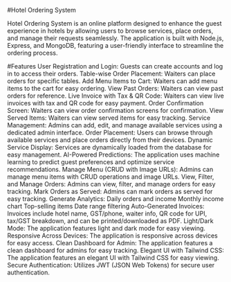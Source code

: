 #Hotel Ordering System

Hotel Ordering System is an online platform designed to enhance the guest experience in hotels by allowing users to browse services, place orders, and manage their requests seamlessly. The application is built with Node.js, Express, and MongoDB, featuring a user-friendly interface to streamline the ordering process.

#Features
User Registration and Login: Guests can create accounts and log in to access their orders.
Table-wise Order Placement: Waiters can place orders for specific tables.
Add Menu Items to Cart: Waiters can add menu items to the cart for easy ordering.
View Past Orders: Waiters can view past orders for reference.
Live Invoice with Tax & QR Code: Waiters can view live invoices with tax and QR code for easy payment.
Order Confirmation Screen: Waiters can view order confirmation screens for confirmation.
View Served Items: Waiters can view served items for easy tracking.
Service Management: Admins can add, edit, and manage available services using a dedicated admin interface.
Order Placement: Users can browse through available services and place orders directly from their devices.
Dynamic Service Display: Services are dynamically loaded from the database for easy management.
AI-Powered Predictions: The application uses machine learning to predict guest preferences and optimize service recommendations.
Manage Menu (CRUD with Image URLs): Admins can manage menu items with CRUD operations and image URLs.
View, Filter, and Manage Orders: Admins can view, filter, and manage orders for easy tracking.
Mark Orders as Served: Admins can mark orders as served for easy tracking.
Generate Analytics:
Daily orders and income
Monthly income chart
Top-selling items
Date range filtering
Auto-Generated Invoices: Invoices include hotel name, GST/phone, waiter info, QR code for UPI, tax/GST breakdown, and can be printed/downloaded as PDF.
Light/Dark Mode: The application features light and dark mode for easy viewing.
Responsive Across Devices: The application is responsive across devices for easy access.
Clean Dashboard for Admin: The application features a clean dashboard for admins for easy tracking.
Elegant UI with Tailwind CSS: The application features an elegant UI with Tailwind CSS for easy viewing.
Secure Authentication: Utilizes JWT (JSON Web Tokens) for secure user authentication.
